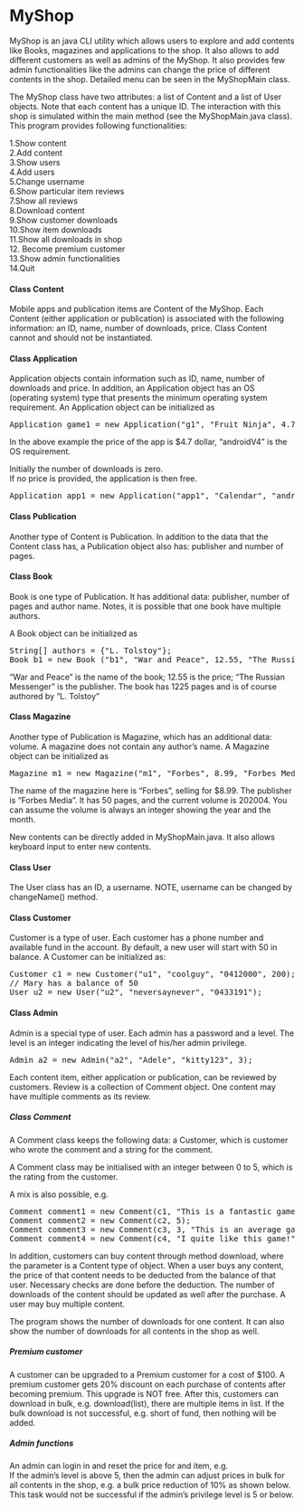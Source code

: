 # MyShop

MyShop is an java CLI utility which allows users to explore and add contents like Books, magazines and applications to the shop. 
It also allows to add different customers as well as admins of the MyShop. It also provides few admin functionalities like the admins 
can change the price of different contents in the shop. Detailed menu can be seen in the MyShopMain class.

The MyShop class have two attributes: a list of Content and a list of User objects. Note that each
content has a unique ID. The interaction with this shop is simulated within the main method (see
the MyShopMain.java class). This program provides following functionalities:  

1.Show content  
2.Add content  
3.Show users  
4.Add users  
5.Change username  
6.Show particular item reviews  
7.Show all reviews  
8.Download content  
9.Show customer downloads  
10.Show item downloads  
11.Show all downloads in shop  
12. Become premium customer  
13.Show admin functionalities  
14.Quit

#### Class Content
Mobile apps and publication items are Content of the MyShop. Each Content (either application
or publication) is associated with the following information: an ID, name, number of downloads,
price. Class Content cannot and should not be instantiated.

#### Class Application
Application objects contain information such as ID, name, number of downloads and price. In
addition, an Application object has an OS (operating system) type that presents the minimum
operating system requirement. An Application object can be initialized as

<pre>
Application game1 = new Application("g1", "Fruit Ninja", 4.7, "androidV4");
</pre>
In the above example the price of the app is $4.7 dollar, “androidV4” is the OS requirement.

Initially the number of downloads is zero.  
If no price is provided, the application is then free.  
<pre>
Application app1 = new Application("app1", "Calendar", "androidV3");
</pre>

#### Class Publication
Another type of Content is Publication. In addition to the data that the Content class has, a Publication object also has: publisher and number of pages.

#### Class Book
Book is one type of Publication. It has additional data: publisher, number of pages and author name. Notes, it is possible that one book have multiple authors.

A Book object can be initialized as
<pre>
String[] authors = {"L. Tolstoy"};
Book b1 = new Book ("b1", "War and Peace", 12.55, "The Russian Messenger", 1225, authors);
</pre>

“War and Peace” is the name of the book; 12.55 is the price; “The Russian Messenger” is the publisher. The book has 1225 pages and is of course authored by “L. Tolstoy”

#### Class Magazine
Another type of Publication is Magazine, which has an additional data: volume. A magazine does
not contain any author’s name. A Magazine object can be initialized as

<pre>
Magazine m1 = new Magazine("m1", "Forbes", 8.99, "Forbes Media", 50, 202004);
</pre>

The name of the magazine here is “Forbes”, selling for $8.99. The publisher is “Forbes Media”.
It has 50 pages, and the current volume is 202004. You can assume the volume is always an
integer showing the year and the month.

New contents can be directly added in MyShopMain.java. It also allows keyboard input to enter new
contents.

#### Class User
The User class has an ID, a username. NOTE, username can be changed by changeName() method.

#### Class Customer
Customer is a type of user. Each customer has a phone number and available fund in the
account. By default, a new user will start with 50 in balance. A Customer can be initialized as:

<pre>
Customer c1 = new Customer("u1", "coolguy", "0412000", 200);
// Mary has a balance of 50
User u2 = new User("u2", "neversaynever", "0433191");
</pre>

#### Class Admin
Admin is a special type of user. Each admin has a password and a level. The level is an integer
indicating the level of his/her admin privilege.

<pre>
Admin a2 = new Admin("a2", "Adele", "kitty123", 3);
</pre>

Each content item, either application or publication, can be reviewed by customers.
Review is a collection of Comment object. One content may have multiple comments as its review.

##### Class Comment
A Comment class keeps the following data: a Customer, which is customer who wrote the comment and a string for the comment.  

A Comment class may be initialised with an integer between 0 to 5, which is the rating from the
customer.  

A mix is also possible, e.g.

<pre>
Comment comment1 = new Comment(c1, "This is a fantastic game!");
Comment comment2 = new Comment(c2, 5);
Comment comment3 = new Comment(c3, 3, "This is an average game!");
Comment comment4 = new Comment(c4, "I quite like this game!", 4);
</pre>

In addition, customers can buy content through method download, where the parameter is a Content
type of object. When a user buys any content, the price of that content needs to be deducted from
the balance of that user. Necessary checks are done before the deduction. The number of downloads of
the content should be updated as well after the purchase. A user may buy multiple content.

The program shows the number of downloads for one content. It can also show the number of
downloads for all contents in the shop as well.

##### Premium customer
A customer can be upgraded to a Premium customer for a
cost of $100. A premium customer gets 20% discount on each purchase of contents after
becoming premium. This upgrade is NOT free.
After this, customers can download in bulk, e.g. download(list), there are multiple items in list.
If the bulk download is not successful, e.g. short of fund, then nothing will be added.

##### Admin functions
An admin can login in and reset the price for and item, e.g.  
If the admin’s level is above 5, then the admin can adjust prices in bulk for all contents in the
shop, e.g. a bulk price reduction of 10% as shown below. This task would not be successful if
the admin’s privilege level is 5 or below.
